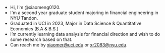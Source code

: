 - Hi, I’m @xiaomeng0120.
- I'm a second year graduate student majoring in financial engineering in NYU Tandon.
- Graduated in UCI in 2023, Major in Data Science & Quantitative Economics (B.A & B.S.)
- I’m currently learning data analysis for financial direction and wish to do some research based on that.
- Can reach me by xiaomer@uci.edu or xr2083@nyu.edu.

<!---
xiaomeng0120/xiaomeng0120 is a ✨ special ✨ repository because its `README.md` (this file) appears on your GitHub profile.
You can click the Preview link to take a look at your changes.
--->
